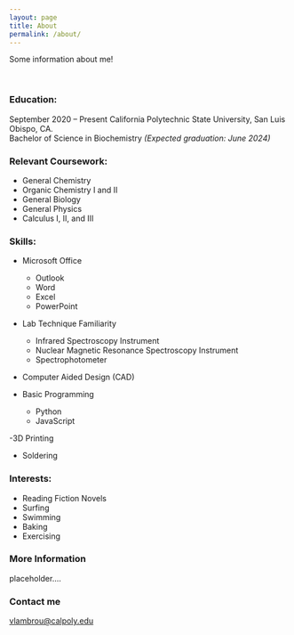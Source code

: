 ```yaml
---
layout: page
title: About
permalink: /about/
---
```


Some information about me!

<br>

### Education:

September 2020 – Present 
California Polytechnic State University, San Luis Obispo, CA.	      
Bachelor of Science in Biochemistry	*(Expected graduation: June 2024)*



### Relevant Coursework: 

- General Chemistry
- Organic Chemistry I and II 
- General Biology
- General Physics
- Calculus I, II, and III




### Skills:

- Microsoft Office
  - Outlook
  - Word
  - Excel
  - PowerPoint 

- Lab Technique Familiarity
  - Infrared Spectroscopy Instrument
  - Nuclear Magnetic Resonance Spectroscopy Instrument
  - Spectrophotometer

- Computer Aided Design (CAD)

- Basic Programming
  - Python
  - JavaScript 

-3D Printing

- Soldering



### Interests:

- Reading Fiction Novels
- Surfing
- Swimming
- Baking
- Exercising 


### More Information

placeholder....


### Contact me

[vlambrou@calpoly.edu](mailto:vlambrou@calpoly.edu)
